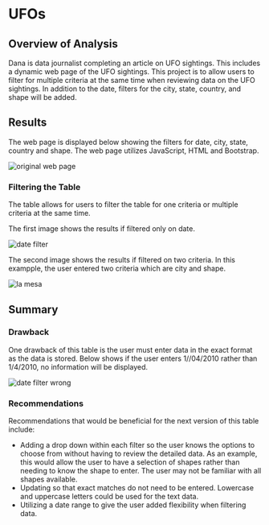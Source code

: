# UFOs

## Overview of Analysis

Dana is data journalist completing an article on UFO sightings.  This includes a dynamic web page of the UFO sightings.  This project is to allow users to filter for multiple criteria at the same time when reviewing data on the UFO sightings. In addition to the date, filters for the city, state, country, and shape will be added.


## Results 

The web page is displayed below showing the filters for date, city, state, country and shape.  The web page utilizes JavaScript, HTML and Bootstrap.

![original web page](https://user-images.githubusercontent.com/100876517/172072073-df9a0b8b-d0e1-4af1-8d25-0248f790e9f8.png)

### Filtering the Table

The table allows for users to filter the table for one criteria or multiple criteria at the same time. 

The first image shows the results if filtered only on date.

![date filter](https://user-images.githubusercontent.com/100876517/172072590-50406e6e-be55-479d-8523-cd39e4d7c108.png)

The second image shows the results if filtered on two criteria.  In this exampple, the user entered two criteria which are city
and shape.

![la mesa](https://user-images.githubusercontent.com/100876517/172072607-2271554a-1173-46fa-a8d2-cb9e91215a0c.png)



## Summary

### Drawback

One drawback of this table is the user must enter data in the exact format as the data is stored.  Below shows if the user enters 1//04/2010 
rather than 1/4/2010, no information will be displayed.  

![date filter wrong](https://user-images.githubusercontent.com/100876517/172072593-f3ced014-1d84-4bdc-a52d-f2167982c847.png)

### Recommendations

Recommendations that would be beneficial for the next version of this table include:

* Adding a drop down within each filter so the user knows the options to choose from without having to review the detailed data.  As an example, this would allow
  the user to have a selection of shapes rather than needing to know the shape to enter.  The user may not be familiar with all shapes available.
* Updating so that exact matches do not need to be entered.  Lowercase and uppercase letters could be used for the text data.
* Utilizing a date range to give the user added flexibility when filtering data.
